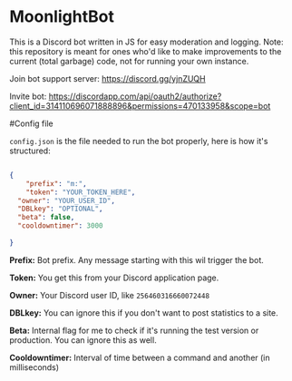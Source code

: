 # MoonlightBot
This is a Discord bot written in JS for easy moderation and logging.
Note: this repository is meant for ones who'd like to make improvements to the current (total garbage) code, not for running your own instance.

Join bot support server: https://discord.gg/yjnZUQH

Invite bot: https://discordapp.com/api/oauth2/authorize?client_id=314110696071888896&permissions=470133958&scope=bot

#Config file

`config.json` is the file needed to run the bot properly, here is how it's structured:

```json

{
	"prefix": "m:",
	"token": "YOUR_TOKEN_HERE",
  "owner": "YOUR_USER_ID",
  "DBLkey": "OPTIONAL",
  "beta": false,
  "cooldowntimer": 3000
  
}
```
**Prefix:** Bot prefix. Any message starting with this wil trigger the bot.

**Token:** You get this from your Discord application page.

**Owner:** Your Discord user ID, like `256460316660072448`

**DBLkey:** You can ignore this if you don't want to post statistics to a site.

**Beta:** Internal flag for me to check if it's running the test version or production. You can ignore this as well.

**Cooldowntimer:** Interval of time between a command and another (in milliseconds)
